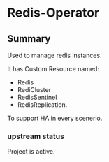 # Redis-Operator

## Summary

Used to manage redis instances.

It has Custom Resource named:

- Redis
- RediCluster
- RedisSentinel
- RedisReplication.

To support HA in every scenerio.

### upstream status

Project is active.
